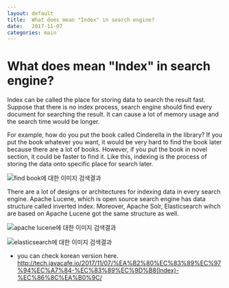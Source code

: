```yaml
---
layout: default
title:  What does mean "Index" in search engine?
date:   2017-11-07
categories: main
---
```


# What does mean "Index" in search engine?

Index can be called the place for storing data to search the result fast. Suppose that there is no index process, search engine should find every document for searching the result. It can cause a lot of memory usage and the search time would be longer.

For example, how do you put the book called Cinderella in the library? If you put the book whatever you want, it would be very hard to find the book later because there are a lot of books. However, if you put the book in novel section, it could be faster to find it. Like this, indexing is the process of storing the data onto specific place for search later.


![find book에 대한 이미지 검색결과](http://thebushwickbookclubseattle.com/wp-content/uploads/2014/02/how-to-find-a-good-book.jpg)



There are a lot of designs or architectures for indexing data in every search engine. Apache Lucene, which is open source search engine has data structure called inverted index. Moreover, Apache Solr, Elasticsearch wihch are based on Apache Lucene got the same structure as well.


![apache lucene에 대한 이미지 검색결과](https://lucene.apache.org/images/mantle-lucene-solr.png)


![elasticsearch에 대한 이미지 검색결과](http://javatutorialspot.com/wp-content/uploads/2017/02/Elasticsearch-Logo-Color-H-1024x273.png)


* you can check korean version here.
<http://tech.javacafe.io/2017/11/07/%EA%B2%80%EC%83%89%EC%97%94%EC%A7%84-%EC%83%89%EC%9D%B8(Index)-%EC%86%8C%EA%B0%9C/>

